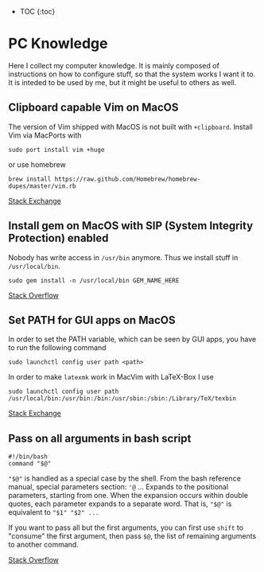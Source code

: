 - TOC
{:toc}

# PC Knowledge

Here I collect my computer knowledge.
It is mainly composed of instructions on how to configure stuff, so that the system works I want it to.
It is inteded to be used by me, but it might be useful to others as well.

## Clipboard capable Vim on MacOS
The version of Vim shipped with MacOS is not built with `+clipboard`.
Install Vim via MacPorts with
```
sudo port install vim +huge
```
or use homebrew
```
brew install https://raw.github.com/Homebrew/homebrew-dupes/master/vim.rb
```
[Stack Exchange](https://superuser.com/questions/421057/install-vim-with-clipboard-support-using-macports-in-os-x-10-7-3)


## Install gem on MacOS with SIP (System Integrity Protection) enabled
Nobody has write access in `/usr/bin` anymore.
Thus we install stuff in `/usr/local/bin`.
```
sudo gem install -n /usr/local/bin GEM_NAME_HERE
```
[Stack Overflow](http://stackoverflow.com/a/34234878)

## Set PATH for GUI apps on MacOS
In order to set the PATH variable, which can be seen by GUI apps, you have to run the following command
```
sudo launchctl config user path <path>
```
In order to make `latexmk` work in MacVim with LaTeX-Box I use
```
sudo launchctl config user path /usr/local/bin:/usr/bin:/bin:/usr/sbin:/sbin:/Library/TeX/texbin
```
[Stack Exchange](http://apple.stackexchange.com/a/243946)

## Pass on all arguments in bash script
```
#!/bin/bash
command "$@"
```
`"$@"` is handled as a special case by the shell.
From the bash reference manual, special parameters section:
`'@` ... Expands to the positional parameters, starting from one.
When the expansion occurs within double quotes, each parameter expands to a separate word.
That is, `"$@"` is equivalent to `"$1" "$2" ...`

If you want to pass all but the first arguments, you can first use `shift` to \"consume\" the first argument, then pass `$@`, the list of remaining arguments to another command.

[Stack Overflow](http://stackoverflow.com/a/3816747)
